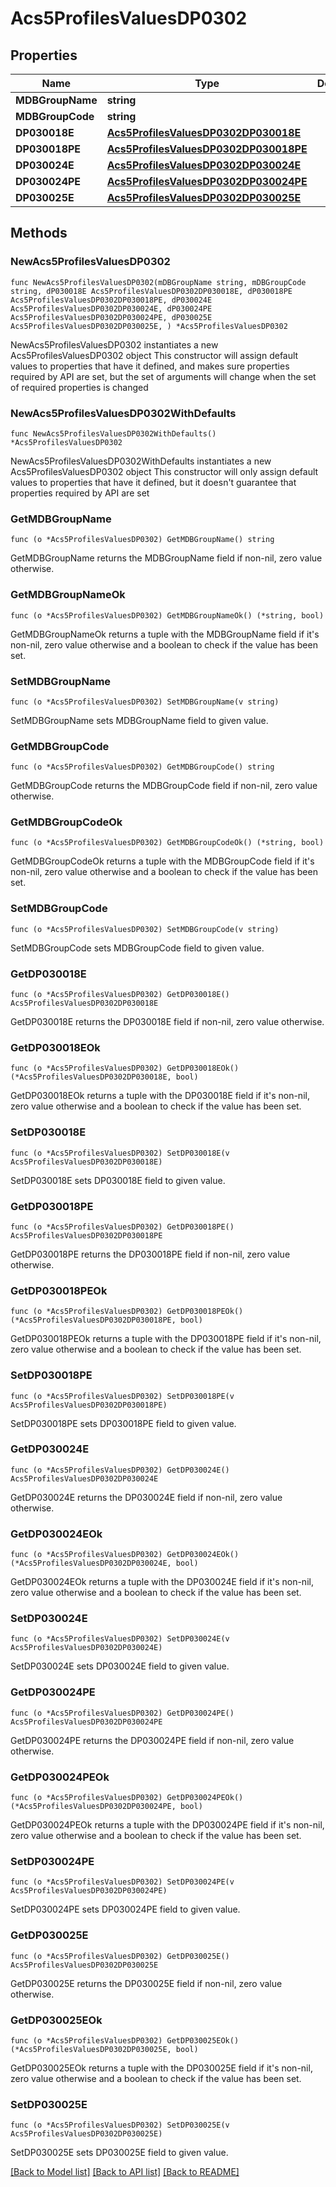 # Acs5ProfilesValuesDP0302

## Properties

Name | Type | Description | Notes
------------ | ------------- | ------------- | -------------
**MDBGroupName** | **string** |  | 
**MDBGroupCode** | **string** |  | 
**DP030018E** | [**Acs5ProfilesValuesDP0302DP030018E**](Acs5ProfilesValuesDP0302DP030018E.md) |  | 
**DP030018PE** | [**Acs5ProfilesValuesDP0302DP030018PE**](Acs5ProfilesValuesDP0302DP030018PE.md) |  | 
**DP030024E** | [**Acs5ProfilesValuesDP0302DP030024E**](Acs5ProfilesValuesDP0302DP030024E.md) |  | 
**DP030024PE** | [**Acs5ProfilesValuesDP0302DP030024PE**](Acs5ProfilesValuesDP0302DP030024PE.md) |  | 
**DP030025E** | [**Acs5ProfilesValuesDP0302DP030025E**](Acs5ProfilesValuesDP0302DP030025E.md) |  | 

## Methods

### NewAcs5ProfilesValuesDP0302

`func NewAcs5ProfilesValuesDP0302(mDBGroupName string, mDBGroupCode string, dP030018E Acs5ProfilesValuesDP0302DP030018E, dP030018PE Acs5ProfilesValuesDP0302DP030018PE, dP030024E Acs5ProfilesValuesDP0302DP030024E, dP030024PE Acs5ProfilesValuesDP0302DP030024PE, dP030025E Acs5ProfilesValuesDP0302DP030025E, ) *Acs5ProfilesValuesDP0302`

NewAcs5ProfilesValuesDP0302 instantiates a new Acs5ProfilesValuesDP0302 object
This constructor will assign default values to properties that have it defined,
and makes sure properties required by API are set, but the set of arguments
will change when the set of required properties is changed

### NewAcs5ProfilesValuesDP0302WithDefaults

`func NewAcs5ProfilesValuesDP0302WithDefaults() *Acs5ProfilesValuesDP0302`

NewAcs5ProfilesValuesDP0302WithDefaults instantiates a new Acs5ProfilesValuesDP0302 object
This constructor will only assign default values to properties that have it defined,
but it doesn't guarantee that properties required by API are set

### GetMDBGroupName

`func (o *Acs5ProfilesValuesDP0302) GetMDBGroupName() string`

GetMDBGroupName returns the MDBGroupName field if non-nil, zero value otherwise.

### GetMDBGroupNameOk

`func (o *Acs5ProfilesValuesDP0302) GetMDBGroupNameOk() (*string, bool)`

GetMDBGroupNameOk returns a tuple with the MDBGroupName field if it's non-nil, zero value otherwise
and a boolean to check if the value has been set.

### SetMDBGroupName

`func (o *Acs5ProfilesValuesDP0302) SetMDBGroupName(v string)`

SetMDBGroupName sets MDBGroupName field to given value.


### GetMDBGroupCode

`func (o *Acs5ProfilesValuesDP0302) GetMDBGroupCode() string`

GetMDBGroupCode returns the MDBGroupCode field if non-nil, zero value otherwise.

### GetMDBGroupCodeOk

`func (o *Acs5ProfilesValuesDP0302) GetMDBGroupCodeOk() (*string, bool)`

GetMDBGroupCodeOk returns a tuple with the MDBGroupCode field if it's non-nil, zero value otherwise
and a boolean to check if the value has been set.

### SetMDBGroupCode

`func (o *Acs5ProfilesValuesDP0302) SetMDBGroupCode(v string)`

SetMDBGroupCode sets MDBGroupCode field to given value.


### GetDP030018E

`func (o *Acs5ProfilesValuesDP0302) GetDP030018E() Acs5ProfilesValuesDP0302DP030018E`

GetDP030018E returns the DP030018E field if non-nil, zero value otherwise.

### GetDP030018EOk

`func (o *Acs5ProfilesValuesDP0302) GetDP030018EOk() (*Acs5ProfilesValuesDP0302DP030018E, bool)`

GetDP030018EOk returns a tuple with the DP030018E field if it's non-nil, zero value otherwise
and a boolean to check if the value has been set.

### SetDP030018E

`func (o *Acs5ProfilesValuesDP0302) SetDP030018E(v Acs5ProfilesValuesDP0302DP030018E)`

SetDP030018E sets DP030018E field to given value.


### GetDP030018PE

`func (o *Acs5ProfilesValuesDP0302) GetDP030018PE() Acs5ProfilesValuesDP0302DP030018PE`

GetDP030018PE returns the DP030018PE field if non-nil, zero value otherwise.

### GetDP030018PEOk

`func (o *Acs5ProfilesValuesDP0302) GetDP030018PEOk() (*Acs5ProfilesValuesDP0302DP030018PE, bool)`

GetDP030018PEOk returns a tuple with the DP030018PE field if it's non-nil, zero value otherwise
and a boolean to check if the value has been set.

### SetDP030018PE

`func (o *Acs5ProfilesValuesDP0302) SetDP030018PE(v Acs5ProfilesValuesDP0302DP030018PE)`

SetDP030018PE sets DP030018PE field to given value.


### GetDP030024E

`func (o *Acs5ProfilesValuesDP0302) GetDP030024E() Acs5ProfilesValuesDP0302DP030024E`

GetDP030024E returns the DP030024E field if non-nil, zero value otherwise.

### GetDP030024EOk

`func (o *Acs5ProfilesValuesDP0302) GetDP030024EOk() (*Acs5ProfilesValuesDP0302DP030024E, bool)`

GetDP030024EOk returns a tuple with the DP030024E field if it's non-nil, zero value otherwise
and a boolean to check if the value has been set.

### SetDP030024E

`func (o *Acs5ProfilesValuesDP0302) SetDP030024E(v Acs5ProfilesValuesDP0302DP030024E)`

SetDP030024E sets DP030024E field to given value.


### GetDP030024PE

`func (o *Acs5ProfilesValuesDP0302) GetDP030024PE() Acs5ProfilesValuesDP0302DP030024PE`

GetDP030024PE returns the DP030024PE field if non-nil, zero value otherwise.

### GetDP030024PEOk

`func (o *Acs5ProfilesValuesDP0302) GetDP030024PEOk() (*Acs5ProfilesValuesDP0302DP030024PE, bool)`

GetDP030024PEOk returns a tuple with the DP030024PE field if it's non-nil, zero value otherwise
and a boolean to check if the value has been set.

### SetDP030024PE

`func (o *Acs5ProfilesValuesDP0302) SetDP030024PE(v Acs5ProfilesValuesDP0302DP030024PE)`

SetDP030024PE sets DP030024PE field to given value.


### GetDP030025E

`func (o *Acs5ProfilesValuesDP0302) GetDP030025E() Acs5ProfilesValuesDP0302DP030025E`

GetDP030025E returns the DP030025E field if non-nil, zero value otherwise.

### GetDP030025EOk

`func (o *Acs5ProfilesValuesDP0302) GetDP030025EOk() (*Acs5ProfilesValuesDP0302DP030025E, bool)`

GetDP030025EOk returns a tuple with the DP030025E field if it's non-nil, zero value otherwise
and a boolean to check if the value has been set.

### SetDP030025E

`func (o *Acs5ProfilesValuesDP0302) SetDP030025E(v Acs5ProfilesValuesDP0302DP030025E)`

SetDP030025E sets DP030025E field to given value.



[[Back to Model list]](../README.md#documentation-for-models) [[Back to API list]](../README.md#documentation-for-api-endpoints) [[Back to README]](../README.md)



